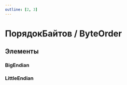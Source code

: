```yaml
---
outline: [2, 3]
---
```


# ПорядокБайтов / ByteOrder


## Элементы


### BigEndian


### LittleEndian

